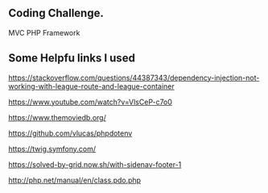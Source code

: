 Coding Challenge.
--

MVC PHP Framework

Some Helpfu links I used
--
https://stackoverflow.com/questions/44387343/dependency-injection-not-working-with-league-route-and-league-container

https://www.youtube.com/watch?v=VlsCeP-c7o0

https://www.themoviedb.org/

https://github.com/vlucas/phpdotenv

https://twig.symfony.com/

https://solved-by-grid.now.sh/with-sidenav-footer-1

http://php.net/manual/en/class.pdo.php
